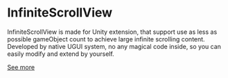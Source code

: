 # InfiniteScrollView
InfiniteScrollView is made for Unity extension, that support use as less as possible gameObject count to achieve large infinite scrolling content. 
Developed by native UGUI system, no any magical code inside, so you can easily modify and extend by yourself.

[See more](https://github.com/howtungtung/InfiniteScrollView/)
